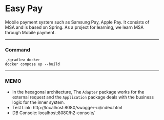 # Easy Pay

Mobile payment system such as Samsung Pay, Apple Pay. It consists of MSA and is based on Spring.
As a project for learning, we learn MSA through Mobile payment.

---

### Command
```
./gradlew docker
docker compose up --build
```

---

### MEMO
- In the hexagonal architecture, The `Adapter` package works for the external request and the `Application` package deals with the business logic for the inner system.
- Test Link: http://localhost:8080/swagger-ui/index.html
- DB Console: localhost:8080/h2-console/

